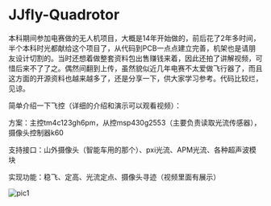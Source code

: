 # JJfly-Quadrotor

本科期间参加电赛做的无人机项目，大概是14年开始做的，前后花了2年多时间，半个本科时光都献给这个项目了，从代码到PCB一点点建立完善，机架也是请朋友设计切割的。当时还想着做整套资料包出售赚钱来着，因此还拍了讲解视频，可惜后来不了了之。偶然间翻到上传，虽然貌似近几年电赛不太爱做飞行器了，而且这方面的开源资料也越来越多了，还是分享一下，供大家学习参考。代码比较烂，见谅。

简单介绍一下飞控（详细的介绍和演示可以观看视频）：

方案：主控tm4c123gh6pm，从控msp430g2553（主要负责读取光流传感器），摄像头控制器k60

支持接口：山外摄像头（智能车用的那个）、pxi光流、APM光流、各种超声波模块

实现功能：稳飞、定高、光流定点、摄像头寻迹（视频里面有展示）


![pic1](JJfly-Quadrotor/实物照片/pic1.jpg) 
